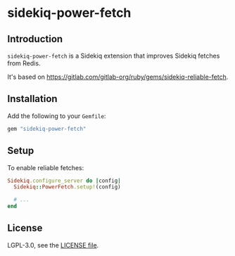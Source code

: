 sidekiq-power-fetch
===================

## Introduction

`sidekiq-power-fetch` is a Sidekiq extension that improves Sidekiq fetches from
Redis.

It's based on https://gitlab.com/gitlab-org/ruby/gems/sidekiq-reliable-fetch.

## Installation

Add the following to your `Gemfile`:

```ruby
gem "sidekiq-power-fetch"
```

## Setup

To enable reliable fetches:

```ruby
Sidekiq.configure_server do |config|
  Sidekiq::PowerFetch.setup!(config)

  # ...
end
```

## License

LGPL-3.0, see the [LICENSE file](LICENSE).
